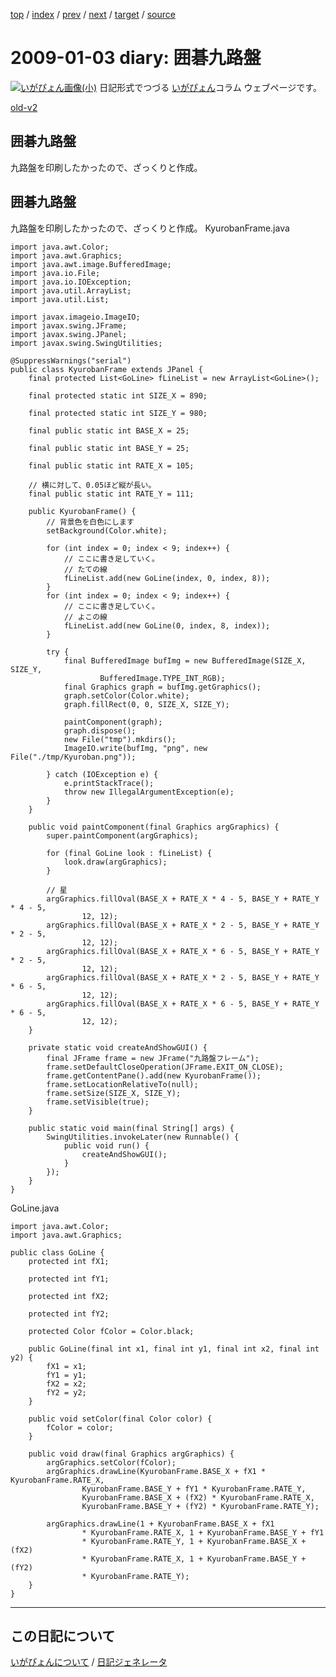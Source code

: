 [top](https://igapyon.github.io/diary/) 
 / [index](https://igapyon.github.io/diary/2009/index.html) 
 / [prev](https://igapyon.github.io/diary/2008/ig081228.html) 
 / [next](https://igapyon.github.io/diary/2009/ig090104.html) 
 / [target](https://igapyon.github.io/diary/2009/ig090103.html) 
 / [source](https://github.com/igapyon/diary/blob/gh-pages/2009/ig090103.html.src.md) 

2009-01-03 diary: 囲碁九路盤
=====================================================================================================
[![いがぴょん画像(小)](https://igapyon.github.io/diary/images/iga200306s.jpg "いがぴょん")](https://igapyon.github.io/diary/memo/memoigapyon.html) 日記形式でつづる [いがぴょん](https://igapyon.github.io/diary/memo/memoigapyon.html)コラム ウェブページです。

[old-v2](ig090103-orig.html)

## 囲碁九路盤

九路盤を印刷したかったので、ざっくりと作成。


## 囲碁九路盤

九路盤を印刷したかったので、ざっくりと作成。
KyurobanFrame.java

      
```
import java.awt.Color;
import java.awt.Graphics;
import java.awt.image.BufferedImage;
import java.io.File;
import java.io.IOException;
import java.util.ArrayList;
import java.util.List;

import javax.imageio.ImageIO;
import javax.swing.JFrame;
import javax.swing.JPanel;
import javax.swing.SwingUtilities;

@SuppressWarnings("serial")
public class KyurobanFrame extends JPanel {
    final protected List<GoLine> fLineList = new ArrayList<GoLine>();

    final protected static int SIZE_X = 890;

    final protected static int SIZE_Y = 980;

    final public static int BASE_X = 25;

    final public static int BASE_Y = 25;

    final public static int RATE_X = 105;

    // 横に対して、0.05ほど縦が長い。
    final public static int RATE_Y = 111;

    public KyurobanFrame() {
        // 背景色を白色にします
        setBackground(Color.white);

        for (int index = 0; index < 9; index++) {
            // ここに書き足していく。
            // たての線
            fLineList.add(new GoLine(index, 0, index, 8));
        }
        for (int index = 0; index < 9; index++) {
            // ここに書き足していく。
            // よこの線
            fLineList.add(new GoLine(0, index, 8, index));
        }

        try {
            final BufferedImage bufImg = new BufferedImage(SIZE_X, SIZE_Y,
                    BufferedImage.TYPE_INT_RGB);
            final Graphics graph = bufImg.getGraphics();
            graph.setColor(Color.white);
            graph.fillRect(0, 0, SIZE_X, SIZE_Y);

            paintComponent(graph);
            graph.dispose();
            new File("tmp").mkdirs();
            ImageIO.write(bufImg, "png", new File("./tmp/Kyuroban.png"));

        } catch (IOException e) {
            e.printStackTrace();
            throw new IllegalArgumentException(e);
        }
    }

    public void paintComponent(final Graphics argGraphics) {
        super.paintComponent(argGraphics);

        for (final GoLine look : fLineList) {
            look.draw(argGraphics);
        }

        // 星
        argGraphics.fillOval(BASE_X + RATE_X * 4 - 5, BASE_Y + RATE_Y * 4 - 5,
                12, 12);
        argGraphics.fillOval(BASE_X + RATE_X * 2 - 5, BASE_Y + RATE_Y * 2 - 5,
                12, 12);
        argGraphics.fillOval(BASE_X + RATE_X * 6 - 5, BASE_Y + RATE_Y * 2 - 5,
                12, 12);
        argGraphics.fillOval(BASE_X + RATE_X * 2 - 5, BASE_Y + RATE_Y * 6 - 5,
                12, 12);
        argGraphics.fillOval(BASE_X + RATE_X * 6 - 5, BASE_Y + RATE_Y * 6 - 5,
                12, 12);
    }

    private static void createAndShowGUI() {
        final JFrame frame = new JFrame("九路盤フレーム");
        frame.setDefaultCloseOperation(JFrame.EXIT_ON_CLOSE);
        frame.getContentPane().add(new KyurobanFrame());
        frame.setLocationRelativeTo(null);
        frame.setSize(SIZE_X, SIZE_Y);
        frame.setVisible(true);
    }

    public static void main(final String[] args) {
        SwingUtilities.invokeLater(new Runnable() {
            public void run() {
                createAndShowGUI();
            }
        });
    }
}
```

      
GoLine.java

      
```
import java.awt.Color;
import java.awt.Graphics;

public class GoLine {
    protected int fX1;

    protected int fY1;

    protected int fX2;

    protected int fY2;

    protected Color fColor = Color.black;

    public GoLine(final int x1, final int y1, final int x2, final int y2) {
        fX1 = x1;
        fY1 = y1;
        fX2 = x2;
        fY2 = y2;
    }

    public void setColor(final Color color) {
        fColor = color;
    }

    public void draw(final Graphics argGraphics) {
        argGraphics.setColor(fColor);
        argGraphics.drawLine(KyurobanFrame.BASE_X + fX1 * KyurobanFrame.RATE_X,
                KyurobanFrame.BASE_Y + fY1 * KyurobanFrame.RATE_Y,
                KyurobanFrame.BASE_X + (fX2) * KyurobanFrame.RATE_X,
                KyurobanFrame.BASE_Y + (fY2) * KyurobanFrame.RATE_Y);

        argGraphics.drawLine(1 + KyurobanFrame.BASE_X + fX1
                * KyurobanFrame.RATE_X, 1 + KyurobanFrame.BASE_Y + fY1
                * KyurobanFrame.RATE_Y, 1 + KyurobanFrame.BASE_X + (fX2)
                * KyurobanFrame.RATE_X, 1 + KyurobanFrame.BASE_Y + (fY2)
                * KyurobanFrame.RATE_Y);
    }
}
```

----------------------------------------------------------------------------------------------------

## この日記について
[いがぴょんについて](https://igapyon.github.io/diary/memo/memoigapyon.html) / [日記ジェネレータ](https://github.com/igapyon/igapyonv3)
